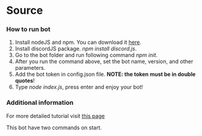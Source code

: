 # Source
 
### How to run bot
1. Install nodeJS and npm. You can download it [here](https://nodejs.org/en/download/).
2. Install discordJS package. _npm install discord.js_.
3. Go to the bot folder and run following command _npm init_.
4. After you run the command above, set the bot name, version, and other parameters.
5. Add the bot token in config.json file. __NOTE: the token must be in double quotes__!
6. Type _node index.js_, press enter and enjoy your bot!

### Additional information
For more detailed tutorial visit [this page](https://www.digitalocean.com/community/tutorials/how-to-build-a-discord-bot-with-node-js)

This bot have two commands on start.